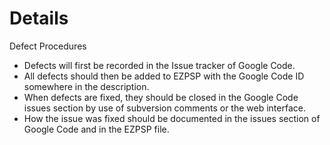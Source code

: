 # Details #

Defect Procedures
  * Defects will first be recorded in the Issue tracker of Google Code.
  * All defects should then be added to EZPSP with the Google Code ID somewhere in the description.
  * When defects are fixed, they should be closed in the Google Code issues section by use of subversion comments or the web interface.
  * How the issue was fixed should be documented in the issues section of Google Code and in the EZPSP file.